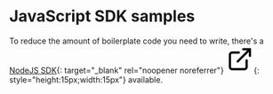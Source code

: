 # JavaScript SDK samples

To reduce the amount of boilerplate code you need to write, there's a [NodeJS SDK](https://www.npmjs.com/package/@hcl-software/domino-rest-sdk-node "Opens a new tab"){: target="_blank" rel="noopener noreferrer"}&nbsp;![link image](../../assets/images/external-link.svg){: style="height:15px;width:15px"} available.
